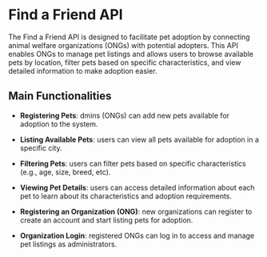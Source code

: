 # Find a Friend API

<p>The Find a Friend API is designed to facilitate pet adoption by connecting animal welfare organizations (ONGs) with potential adopters. This API enables ONGs to manage pet listings and allows users to browse available pets by location, filter pets based on specific characteristics, and view detailed information to make adoption easier.</p>


## Main Functionalities

- **Registering Pets**: dmins (ONGs) can add new pets available for adoption to the system.

- **Listing Available Pets**: users can view all pets available for adoption in a specific city.

- **Filtering Pets**: users can filter pets based on specific characteristics (e.g., age, size, breed, etc).

- **Viewing Pet Details**: users can access detailed information about each pet to learn about its characteristics and adoption requirements.

- **Registering an Organization (ONG)**: new organizations can register to create an account and start listing pets for adoption.

- **Organization Login**: registered ONGs can log in to access and manage pet listings as administrators.
